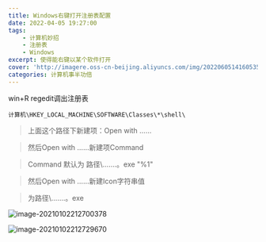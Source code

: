 ```yaml
---
title: Windows右键打开注册表配置
date: 2022-04-05 19:27:00
tags: 
	- 计算机妙招
	- 注册表
	- Windows
excerpt: 使得能右键以某个软件打开
cover: 'http://imagere.oss-cn-beijing.aliyuncs.com/img/20220605141605353731.png'
categories: 计算机事半功倍
---
```

win+R regedit调出注册表

```shell
计算机\HKEY_LOCAL_MACHINE\SOFTWARE\Classes\*\shell\
```

> 上面这个路径下新建项：Open with ……

> 然后Open with ……新建项Command

> Command 默认为 路径\…….。exe  "%1"

> 然后Open with ……新建Icon字符串值

> 为路径\…….。exe

![image-20210102212700378](http://imagere.oss-cn-beijing.aliyuncs.com/img/20220605141606230245.png)

![image-20210102212729670](http://imagere.oss-cn-beijing.aliyuncs.com/img/20220605141606775108.png)
